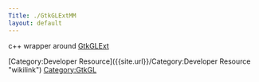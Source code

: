 ```yaml
---
Title: ./GtkGLExtMM
layout: default
---
```


c++ wrapper around [GtkGLExt]({{site.url}}/GtkGLExt "wikilink")

[Category:Developer Resource]({{site.url}}/Category:Developer Resource "wikilink")
<Category:GtkGL>
